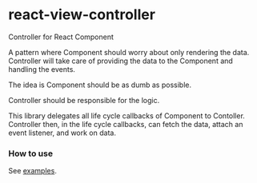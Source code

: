 # react-view-controller
Controller for React Component

A pattern where Component should worry about only rendering the data.
Controller will take care of providing the data to the Component and
handling the events.

The idea is Component should be as dumb as possible.

Controller should be responsible for the logic.

This library delegates all life cycle callbacks of Component to Contoller.
Controller then, in the life cycle callbacks, can fetch the data, attach an event listener, 
and work on data.

### How to use
See 
[examples](https://github.com/omkarsheral1989/react-view-controller/tree/master/example).


 
